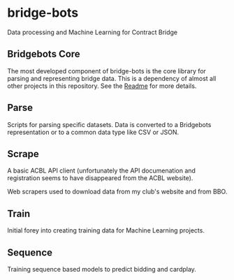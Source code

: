 # bridge-bots
Data processing and Machine Learning for Contract Bridge

## Bridgebots Core
The most developed component of bridge-bots is the core library for parsing and representing bridge data. This is a dependency of almost all other projects in this repository. See the [Readme](bridgebots/README.md) for more details.

## Parse
Scripts for parsing specific datasets. Data is converted to a Bridgebots representation or to a common data type like CSV or JSON.

## Scrape
A basic ACBL API client (unfortunately the API documenation and registration seems to have disappeared from the ACBL website).

Web scrapers used to download data from my club's website and from BBO.

## Train
Initial forey into creating training data for Machine Learning projects.

## Sequence
Training sequence based models to predict bidding and cardplay.
